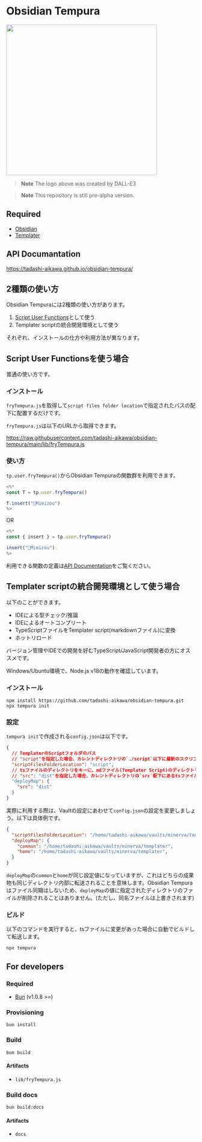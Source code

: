 # Obsidian Tempura

<img src="https://github.com/tadashi-aikawa/obsidian-tempura/blob/main/logo.png?raw=true" width="400" />

> **Note**
> The logo above was created by DALL-E3

> **Note**
> This repository is still pre-alpha version.

## Required

- [Obsidian]
- [Templater]

## API Documantation

https://tadashi-aikawa.github.io/obsidian-tempura/

## 2種類の使い方

Obsidian Tempuraには2種類の使い方があります。

1. [Script User Functions]として使う
2. Templater scriptの統合開発環境として使う

それぞれ、インストールの仕方や利用方法が異なります。

## Script User Functionsを使う場合

普通の使い方です。

### インストール

`fryTempura.js`を取得して`script files folder location`で指定されたパスの配下に配置するだけです。

`fryTempura.js`は以下のURLから取得できます。

https://raw.githubusercontent.com/tadashi-aikawa/obsidian-tempura/main/lib/fryTempura.js

### 使い方

`tp.user.fryTempura()`からObsidian Tempuraの関数群を利用できます。

```js
<%*
const T = tp.user.fryTempura()

T.insert("🦉Mimizou")
%>
```

OR

```js
<%*
const { insert } = tp.user.fryTempura()

insert("🦉Mimizou")
%>
```

利用できる関数の定義は[API Documentation]をご覧ください。

## Templater scriptの統合開発環境として使う場合

以下のことができます。

- IDEによる型チェック/推論
- IDEによるオートコンプリート
- TypeScriptファイルをTemplater script(markdownファイル)に変換
- ホットリロード

バージョン管理やIDEでの開発を好むTypeScript/JavaScript開発者の方にオススメです。

Windows/Ubuntu環境で、Node.js v18の動作を確認しています。

### インストール

```console
npm install https://github.com/tadashi-aikawa/obsidian-tempura.git
npx tempura init
```

### 設定

`tempura init`で作成される`config.json`は以下です。

```json
{
  // TemplaterのScriptフォルダのパス
  // "script"を指定した場合、カレントディレクトリの`./script`以下に最新のスクリプト(jsファイル)が転送される
  "scriptFilesFolderLocation": "script",
  // tsファイルのディレクトリをキーに、mdファイル(Templater Script)のディレクトリパスを値に設定
  // "src": "dist"を指定した場合、カレントディレクトリの`src`配下にあるtsファイルがmdファイルに変換され、カレントディレクトリの`dist`配下に転送される
  "deployMap": {
    "src": "dist"
  }
}
```


実際に利用する際は、Vaultの設定にあわせて`config.json`の設定を変更しましょう。以下は具体例です。

```json
{
  "scriptFilesFolderLocation": "/home/tadashi-aikawa/vaults/minerva/templater/scripts",
  "deployMap": {
    "common": "/home/tadashi-aikawa/vaults/minerva/templater",
    "home": "/home/tadashi-aikawa/vaults/minerva/templater",
  }
}
```

`deployMap`の`common`と`home`が同じ設定値になっていますが、これはどちらの成果物も同じディレクトリ内部に転送されることを意味します。Obsidian Tempuraはファイル同期はしないため、`deployMap`の値に指定されたディレクトリのファイルが削除されることはありません。(ただし、同名ファイルは上書きされます)

### ビルド

以下のコマンドを実行すると、tsファイルに変更があった場合に自動でビルドして転送します。

```console
npx tempura
```

## For developers

### Required

- [Bun] (v1.0.8 >=)

### Provisioning

```console
bun install
```

### Build

```console
bun build
```

#### Artifacts

- `lib/fryTempura.js`

### Build docs

```console
bun build:docs
```

#### Artifacts

- `docs`


[Obsidian]: https://obsidian.md/
[Templater]: https://github.com/SilentVoid13/Templater
[Script User Functions]: https://silentvoid13.github.io/Templater/user-functions/script-user-functions.html
[Bun]: https://bun.sh/

[release page]: https://github.com/tadashi-aikawa/obsidian-tempura/releases
[Script files folder location]: https://silentvoid13.github.io/Templater/user-functions/script-user-functions.html?highlight=user%20scipts%20function#define-a-script-user-function

[API Documentation]: [#api-documentation]
